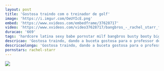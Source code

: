 ```yaml
---
layout: post
title: 'Gostosa traindo com o treinador de golf'
image: 'https://i.imgur.com/OeUYIcE.png'
embed: 'https://www.xvideos.com/embedframe/37628717'
video: 'https://www.xvideos.com/video37628717/bangbros_-_rachel_starr_fucks_golf_instructor_behind_her_husband_s_back_'
duracao: '669'
tags: 'hardcore latina sexy babe pornstar milf bangbros busty booty big-ass assparade golf big-tits pawg big-butt rachel-starr cheating-wife ass-parade bang-bros ap16227'
descricao: 'Gostosa traindo, dando a buceta gostosa para o professor de golf com o maridão do lado sem nem perceber nada.'
descricaolonga: 'Gostosa traindo, dando a buceta gostosa para o professor de golf com o maridão do lado sem nem perceber nada. A gostosa fode até não poder mais e o maridão pega ela no fraga fudendo gostoso.'
pornstars: rachel-starr
---
```

<a href="{{ page.url | prepend: site.baseurl | prepend: site.url }}"><img src="{{ page.image }}" /></a>
